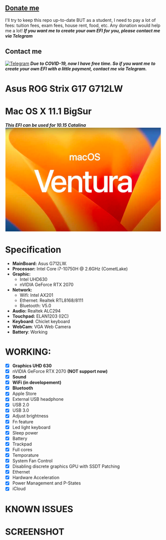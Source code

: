 ## [Donate me](https://paypal.me/vtlam98)
I'll try to keep this repo up-to-date BUT as a student, I need to pay a lot of fees: tuition fees, exam fees, house rent, food, etc.
Any donation would help me a lot!
***If you want me to create your own EFI for you, please contact me via Telegram***

## Contact me
[![Telegram](https://img.shields.io/badge/Chat_on-Telegram-blue.svg)](https://t.me/tunglamvghy)
***Due to COVID-19, now I have free time. So if you want me to create your own EFI with a little payment, contact me via Telegram.***

# Asus ROG Strix G17 G712LW
# Mac OS X 11.1 BigSur 
***This EFI can be used for 10.15 Catalina***
![Alt text](https://github.com/tunglamvghy/AsusS530UN-hackintosh/raw/master/Screenshoot/os.png)
# Specification
- **MainBoard:** Asus G712LW.
- **Processor:** Intel Core i7-10750H @ 2.6GHz (CometLake)
- **Graphic:** 
  + Intel UHD630
  + nVIDIA GeForce RTX 2070
- **Network:**
  + Wifi: Intel AX201 
  + Ethernet: Realtek RTL8168/8111
  + Bluetooth: V5.0 
- **Audio:** Realtek ALC294 
- **Touchpad:** ELAN1203 (I2C) 
- **Keyboard**: Chiclet keyboard 
- **WebCam**: VGA Web Camera
- **Battery**: Working

# WORKING:
- [x] **Graphics UHD 630**
- [x] nVIDIA GeForce RTX 2070 **(NOT support now)**
- [x] **Sound**
- [x] **WiFi (in developement)**
- [x] **Bluetooth** 
- [x] Apple Store
- [x] External USB headphone
- [x] USB 2.0
- [x] USB 3.0
- [x] Adjust brightness
- [x] Fn feature 
- [x] Led light keyboard
- [x] Sleep power
- [x] Battery
- [x] Trackpad
- [x] Full cores
- [x] Temporature
- [x] System Fan Control
- [x] Disabling discrete graphics GPU with SSDT Patching
- [x] Ethernet
- [x] Hardware Acceleration
- [x] Power Management and P-States
- [x] iCloud 

# KNOWN ISSUES

# SCREENSHOT

